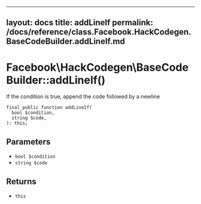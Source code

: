 
***

layout: docs
title: addLineIf
permalink: /docs/reference/class.Facebook.HackCodegen.BaseCodeBuilder.addLineIf.md
---







# Facebook\\HackCodegen\\BaseCodeBuilder::addLineIf()




If the condition is true, append the code followed by a newline




``` Hack
final public function addLineIf(
  bool $condition,
  string $code,
): this;
```




## Parameters




+ ` bool $condition `
+ ` string $code `




## Returns




* ` this `